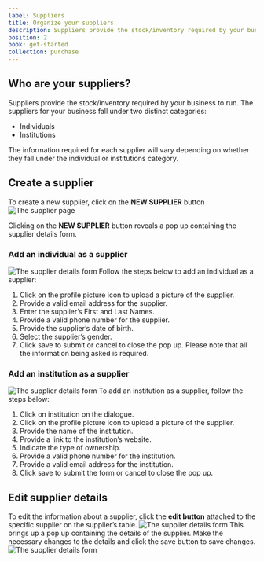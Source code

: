 ```yaml
---
label: Suppliers
title: Organize your suppliers
description: Suppliers provide the stock/inventory required by your business to run.
position: 2
book: get-started
collection: purchase
---
```

## Who are your suppliers?
Suppliers provide the stock/inventory required by your business to run. The suppliers for your business fall under two distinct categories:

- Individuals
- Institutions

The information required for each supplier will vary depending on whether they fall under the individual or institutions category.

<!-- ![Stockroom hierarchy example](/docs/inventory/get-started/sc.jpg) -->

## Create a supplier
To create a new supplier, click on the **NEW SUPPLIER** button
![The supplier page](/docs/purchase/get-started/img/supplier_page.png)

Clicking on the **NEW SUPPLIER** button reveals a pop up containing the supplier details form.

### Add an individual as a supplier
![The supplier details form](/docs/purchase/get-started/img/individual_supplier_details_form.png)
Follow the steps below to add an individual as a supplier:
1. Click on the profile picture icon to upload a picture of the supplier.
1. Provide a valid email address for the supplier. 
2. Enter the supplier’s First and Last Names. 
3. Provide a valid phone number for the supplier.  
4. Provide the supplier’s date of birth. 
5. Select the supplier’s gender.
6. Click save to submit or cancel to close the pop up. 
Please note that all the information being asked is required. 

### Add an institution as a supplier
![The supplier details form](/docs/purchase/get-started/img/institution_supplier_details_form.png)
To add an institution as a supplier, follow the steps below: 
1. Click on institution on the dialogue.
2. Click on the profile picture icon to upload a picture of the supplier.
3. Provide the name of the institution.
4. Provide a link to the institution’s website.
5. Indicate the type of ownership.
6. Provide a valid phone number for the institution.
7. Provide a valid email address for the institution.
8. Click save to submit the form or cancel to close the pop up. 

## Edit supplier details
To edit the information about a supplier, click the **edit button** attached to the specific supplier on the supplier’s table. 
![The supplier details form](/docs/purchase/get-started/img/edit_supplier.png)
This brings up a pop up containing the details of the supplier. 
Make the necessary changes to the details and click the save button to save changes. 
![The supplier details form](/docs/purchase/get-started/img/edit_supplier_form.png)



